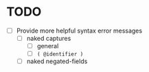 # TODO

-   [ ] Provide more helpful syntax error messages
    - [ ] naked captures
        - [ ] general
        - [ ] `( @identifier )`
    - [ ] naked negated-fields